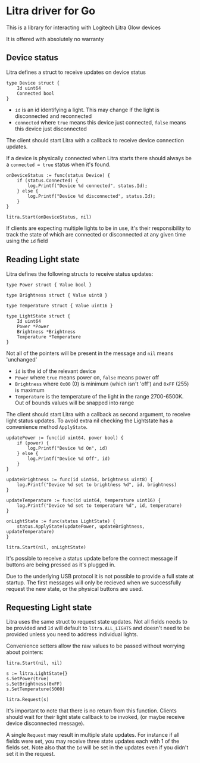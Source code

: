 # Litra driver for Go

This is a library for interacting with Logitech Litra Glow devices

It is offered with absolutely no warranty

## Device status

Litra defines a struct to receive updates on device status

```golang
type Device struct {
    Id uint64
    Connected bool
}
```
 * `id` is an id identifying a light. This may change if the light is disconnected and reconnected
 * `connected` where `true` means this device just connected, `false` means this device just disconnected

The client should start Litra with a callback to receive device connection updates.

If a device is physically connected when Litra starts there should always be a `connected = true` status when it's found.

```golang
onDeviceStatus := func(status Device) {
    if (status.Connected) {
        log.Printf("Device %d connected", status.Id);
    } else {
        log.Printf("Device %d disconnected", status.Id);
    }
}

litra.Start(onDeviceStatus, nil)
```

If clients are expecting multiple lights to be in use, it's their responsibility to track the state of which are connected
or disconnected at any given time using the `id` field

## Reading Light state

Litra defines the following structs to receive status updates:

```golang
type Power struct { Value bool }

type Brightness struct { Value uint8 }

type Temperature struct { Value uint16 }

type LightState struct {
    Id uint64
    Power *Power
    Brightness *Brightness
    Temperature *Temperature
}
```
Not all of the pointers will be present in the message and `nil` means 'unchanged'

 * `id` is the id of the relevant device
 * `Power` where `true` means power on, `false` means power off
 * `Brightness` where `0x00` (0) is minimum (which isn't 'off') and `0xFF` (255) is maximum
 * `Temperature` is the temperature of the light in the range 2700-6500K. Out of bounds values will be snapped into range

The client should start Litra with a callback as second argument, to receive light status updates. To avoid extra nil checking
the Lightstate has a convenience method `ApplyState`.

```golang
updatePower := func(id uint64, power bool) {
    if (power) {
        log.Printf("Device %d On", id)
    } else {
        log.Printf("Device %d Off", id)
    }
}

updateBrightness := func(id uint64, brightness uint8) {
    log.Printf("Device %d set to brightness %d", id, brightness)
}

updateTemperature := func(id uint64, temperature uint16) {
    log.Printf("Device %d set to temperature %d", id, temperature)
}

onLightState := func(status LightState) {
    status.ApplyState(updatePower, updateBrightness, updateTemperature)
}

litra.Start(nil, onLightState)
```

It's possible to receive a status update before the connect message if buttons are being pressed as it's plugged in.

Due to the underlying USB protocol it is not possible to provide a full state at startup. The first messages will only 
be recieved when we successfully request the new state, or the physical buttons are used.

## Requesting Light state

Litra uses the same struct to request state updates. Not all fields needs to be provided and `Id` will default to `litra.ALL_LIGHTS`
and doesn't need to be provided unless you need to address individual lights.

Convenience setters allow the raw values to be passed without worrying about pointers:

```golang
litra.Start(nil, nil)

s := litra.LightState{}
s.SetPower(true)
s.SetBrightness(0xFF)
s.SetTemperature(5000)

litra.Request(s)
```

It's important to note that there is no return from this function. Clients should wait for their light state callback
to be invoked, (or maybe receive device disconnected message).

A single `Request` may result in multiple state updates. For instance if all fields were set, you may receive three state 
updates each with 1 of the fields set. Note also that the `Id` will be set in the updates even if you didn't set it in the 
request.

